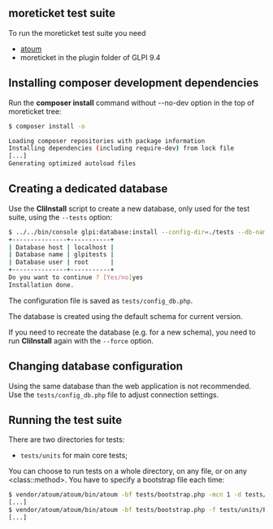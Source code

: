 ## moreticket test suite

To run the moreticket test suite you need

* [atoum](http://atoum.org/)
* moreticket in the plugin folder of GLPI 9.4

Installing composer development dependencies
----------------------

Run the **composer install** command without --no-dev option in the top of moreticket tree:

```bash
$ composer install -o

Loading composer repositories with package information
Installing dependencies (including require-dev) from lock file
[...]
Generating optimized autoload files
```

Creating a dedicated database
-----------------------------

Use the **CliInstall** script to create a new database,
only used for the test suite, using the `--tests` option:

```bash
$ ../../bin/console glpi:database:install --config-dir=./tests --db-name=glpitests --db-user=root --db-password=
+---------------+-----------+
| Database host | localhost |
| Database name | glpitests |
| Database user | root      |
+---------------+-----------+
Do you want to continue ? [Yes/no]yes
Installation done.
```

The configuration file is saved as `tests/config_db.php`.

The database is created using the default schema for current version.

If you need to recreate the database (e.g. for a new schema), you need to run
**CliInstall** again with the `--force` option.


Changing database configuration
-------------------------------

Using the same database than the web application is not recommended. Use the `tests/config_db.php` file to adjust connection settings.

Running the test suite
----------------------

There are two directories for tests:
- `tests/units` for main core tests;

You can choose to run tests on a whole directory, on any file, or on any \<class::method>. You have to specify a bootstrap file each time:

```bash
$ vendor/atoum/atoum/bin/atoum -bf tests/bootstrap.php -mcn 1 -d tests/units/
[...]
$ vendor/atoum/atoum/bin/atoum -bf tests/bootstrap.php -f tests/units/PluginMoreTicketProfile.php
[...]
```
